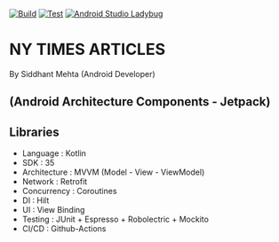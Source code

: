 [![Build](https://github.com/Siddhant23/NY-Times-Popular-Articles/actions/workflows/build.yml/badge.svg?branch=master)](https://github.com/Siddhant23/NY-Times-Popular-Articles/actions/workflows/build.yml)
[![Test](https://github.com/Siddhant23/NY-Times-Popular-Articles/actions/workflows/test.yml/badge.svg?branch=master)](https://github.com/Siddhant23/NY-Times-Popular-Articles/actions/workflows/test.yml)
<a href="https://android-developers.googleblog.com/2025/01/android-studio-ladybug-feature-drop-is-stable.html"><img alt="Android Studio Ladybug" src="https://img.shields.io/badge/ladybug-AA3F44?style=flat&logo=androidstudio&logoColor=white"/></a>

# NY TIMES ARTICLES

By Siddhant Mehta (Android Developer)
 
## (Android Architecture Components - Jetpack)

## Libraries

- Language      :   Kotlin
- SDK           :   35
- Architecture  :   MVVM (Model - View - ViewModel)
- Network       :   Retrofit
- Concurrency   :   Coroutines
- DI            :   Hilt
- UI            :   View Binding
- Testing       :   JUnit + Espresso + Robolectric + Mockito
- CI/CD         :   Github-Actions


